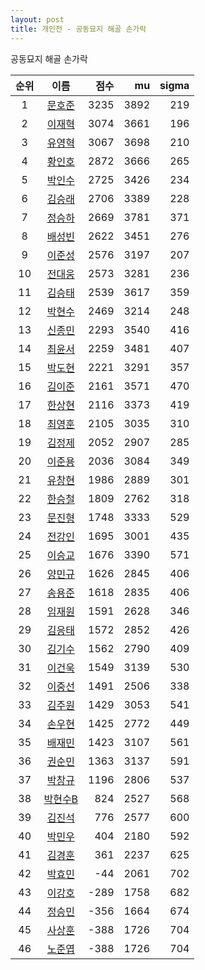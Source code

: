 ```yaml
---
layout: post
title: 개인전 - 공동묘지 해골 손가락
---
```


공동묘지 해골 손가락

| 순위 | 이름 | 점수 | mu | sigma |
|:---:|:---:|---:|---:|---:|
| 1 | [문호준](../munhojun) | 3235 | 3892 | 219 |
| 2 | [이재혁](../ijaehyeok) | 3074 | 3661 | 196 |
| 3 | [유영혁](../yuyeonghyeok) | 3067 | 3698 | 210 |
| 4 | [황인호](../hwanginho) | 2872 | 3666 | 265 |
| 5 | [박인수](../bakinsu) | 2725 | 3426 | 234 |
| 6 | [김승래](../gimseungrae) | 2706 | 3389 | 228 |
| 7 | [정승하](../jeongseungha) | 2669 | 3781 | 371 |
| 8 | [배성빈](../baeseongbin) | 2622 | 3451 | 276 |
| 9 | [이준성](../ijunseong) | 2576 | 3197 | 207 |
| 10 | [전대웅](../jeondaewoong) | 2573 | 3281 | 236 |
| 11 | [김승태](../gimseungtae) | 2539 | 3617 | 359 |
| 12 | [박현수](../bakhyeonsu) | 2469 | 3214 | 248 |
| 13 | [신종민](../shinjongmin) | 2293 | 3540 | 416 |
| 14 | [최윤서](../choiyunseo) | 2259 | 3481 | 407 |
| 15 | [박도현](../bakdohyeon) | 2221 | 3291 | 357 |
| 16 | [김이준](../gimijun) | 2161 | 3571 | 470 |
| 17 | [한상현](../hansanghyeon) | 2116 | 3373 | 419 |
| 18 | [최영훈](../choiyeonghun) | 2105 | 3035 | 310 |
| 19 | [김정제](../gimjeongje) | 2052 | 2907 | 285 |
| 20 | [이준용](../ijunyong) | 2036 | 3084 | 349 |
| 21 | [유창현](../yuchanghyeon) | 1986 | 2889 | 301 |
| 22 | [한승철](../hanseungcheol) | 1809 | 2762 | 318 |
| 23 | [문진형](../munjinhyeong) | 1748 | 3333 | 529 |
| 24 | [전강인](../jeongangin) | 1695 | 3001 | 435 |
| 25 | [이승교](../iseunggyo) | 1676 | 3390 | 571 |
| 26 | [양민규](../yangmingyu) | 1626 | 2845 | 406 |
| 27 | [송용준](../songyongjun) | 1618 | 2835 | 406 |
| 28 | [임재원](../imjaewon) | 1591 | 2628 | 346 |
| 29 | [김응태](../gimeungtae) | 1572 | 2852 | 426 |
| 30 | [김기수](../gimgisu) | 1562 | 2790 | 409 |
| 31 | [이건욱](../igeonuk) | 1549 | 3139 | 530 |
| 32 | [이중선](../ijungseon) | 1491 | 2506 | 338 |
| 33 | [김주원](../gimjuwon) | 1429 | 3053 | 541 |
| 34 | [손우현](../sonuhyeon) | 1425 | 2772 | 449 |
| 35 | [배재민](../baejaemin) | 1423 | 3107 | 561 |
| 36 | [권순민](../gweonsoonmin) | 1363 | 3137 | 591 |
| 37 | [박창규](../bakchanggyu) | 1196 | 2806 | 537 |
| 38 | [박현수B](../bakhyeonsu-b) | 824 | 2527 | 568 |
| 39 | [김진석](../gimjinseok) | 776 | 2577 | 600 |
| 40 | [박민우](../bakminu) | 404 | 2180 | 592 |
| 41 | [김경훈](../gimgyeonghun) | 361 | 2237 | 625 |
| 42 | [박효민](../bakhyomin) | -44 | 2061 | 702 |
| 43 | [이강호](../igangho) | -289 | 1758 | 682 |
| 44 | [정승민](../jeongseungmin) | -356 | 1664 | 674 |
| 45 | [사상훈](../sasanghun) | -388 | 1726 | 704 |
| 46 | [노준엽](../nojunyeob) | -388 | 1726 | 704 |
